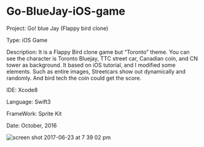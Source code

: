 # Go-BlueJay-iOS-game

Project: Go! blue Jay (Flappy bird clone)

Type: iOS Game

Description: It is a Flappy Bird clone game but “Toronto” theme. You can see the character is Toronto Bluejay, TTC street car, Canadian coin, and CN tower as background. It based on iOS tutorial, and I modified some elements. Such as entire images, Streetcars show out dynamically and randomly. And bird tech the coin could get the score.

IDE: Xcode8

Language: Swift3

FrameWork: Sprite Kit

Date: October, 2016

![screen shot 2017-06-23 at 7 39 02 pm](https://user-images.githubusercontent.com/12676014/27503616-a11fb84a-584b-11e7-9602-63213791e51b.png)


